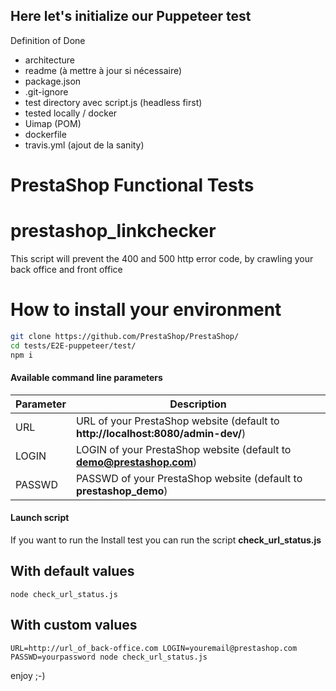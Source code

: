 ## Here let's initialize our Puppeteer test

Definition of Done
- architecture
- readme (à mettre à jour si nécessaire)
- package.json
- .git-ignore
- test directory avec script.js (headless first)
- tested locally / docker
- Uimap (POM)
- dockerfile
- travis.yml (ajout de la sanity)

# PrestaShop Functional Tests

# prestashop_linkchecker
This script will prevent the 400 and 500 http error code, by crawling your back office and front office

# How to install your environment

```bash
git clone https://github.com/PrestaShop/PrestaShop/
cd tests/E2E-puppeteer/test/
npm i
```

#### Available command line parameters

| Parameter           | Description      |
|---------------------|----------------- |
| URL                 | URL of your PrestaShop website (default to **http://localhost:8080/admin-dev/**) |
| LOGIN               | LOGIN of your PrestaShop website (default to **demo@prestashop.com**) |
| PASSWD              | PASSWD of your PrestaShop website (default to **prestashop_demo**) |

#### Launch script
If you want to run the Install test you can run the script **check_url_status.js**
## With default values
```
node check_url_status.js
```
## With custom values
```
URL=http://url_of_back-office.com LOGIN=youremail@prestashop.com PASSWD=yourpassword node check_url_status.js
```
enjoy ;-)

